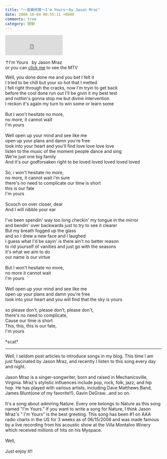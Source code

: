 ```yaml
---
title: "～音樂欣賞～I'm Yours～by Jason Mraz"
date: 2008-10-04 00:55:11 +0800
comments: true
category: 閒聊
---
```

<p><iframe marginwidth="0" marginheight="0" src="http://vlog.xuite.net/vlog/guest/external.php?media_id=YlZZdGo0LTE0NjkwNzQuZmx2&amp;pt=2&amp;ar=1&amp;as=1" scrolling="no" width="185" frameborder="0" height="65"></iframe></p><p>&uarr;I'm Yours&nbsp;&nbsp; by Jason Mraz<br />or you can <a href="http://tw.youtube.com/watch?v=QedgzsjouXU">click me</a> to see the MTV</p><p>Well, you done done me and you bet I felt it <br />I tried to be chill but your so hot that I melted <br />I fell right through the cracks, now I'm tryin to get back <br />before the cool done run out I'll be givin it my best test <br />and nothin's gonna stop me but divine intervention <br />I reckon it's again my turn to win some or learn some <br /><br />But I won't hesitate no more, <br />no more, it cannot wait <br />I'm yours <br /><br />Well open up your mind and see like me <br />open up your plans and damn you're free <br />look into your heart and you'll find love love love love <br />listen to the music of the moment people dance and sing<br />We're just one big family<br />And it's our godforsaken right to be loved loved loved loved loved <br /><br />So, i won't hesitate no more, <br />no more, it cannot wait i'm sure <br />there's no need to complicate our time is short <br />this is our fate<br />I'm yours <br /><br />Scooch on over closer, dear<br />And I will nibble your ear<br /><br />I've been spendin' way too long checkin' my tongue in the mirror <br />and bendin' over backwards just to try to see it clearer <br />But my breath fogged up the glass <br />and so I drew a new face and I laughed <br />I guess what I'd be sayin' is there ain't no better reason <br />to rid yourself of vanities and just go with the seasons <br />it's what we aim to do <br />our name is our virtue <br /><br />But I won't hesitate no more, <br />no more it cannot wait<br />I'm yours <br /><br />Well open up your mind and see like me <br />open up your plans and damn you're free <br />look into your heart and you will find that the sky is yours <br /><br />so please don't, please don't, please don't, <br />there's no need to complicate, <br />Cause our time is short <br />This, this, this is our fate, <br />I'm yours<br /><br />*scat*</p><hr /><p>Well, I seldom post articles to introduce songs in my blog. This time I am just fascinated by Jason Mraz, and recently I listen to this song every day and night.<br /><br />Jason Mraz is a singer-songwriter, born and raised in Mechanicsville, Virginia. Mraz's stylistic influences include pop, rock, folk, jazz, and hip hop. He has played with various artists, including Dave Matthews Band, James Blunt(one of my favorite!!), Gavin DeGraw...and so on.<br /><br />It's a song about admiring Nature. Every one belongs to Nature as this song named "I'm Yours." If you want to write a song for Nature, I think Jason Mraz's " I'm Yours" is the best greeting. This song has been #1 on AAA radio charts in the US for 3 weeks as of 06/15/2008 and was made famous by a live recording from his acoustic show at the Villa Montalvo Winery which received millions of hits on his Myspace.<br /><br />Well,<br /><br />Just enjoy it!!</p><p>&nbsp;</p>

